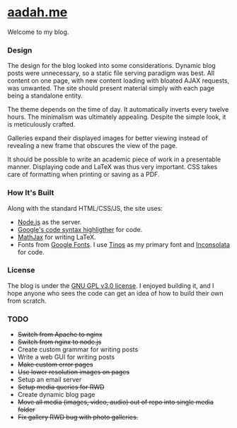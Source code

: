 # [aadah.me](http://aadah.me/)

Welcome to my blog.

### Design

The design for the blog looked into some considerations.
Dynamic blog posts were unnecessary, so a static file serving
paradigm was best. All content on one page, with new
content loading with bloated AJAX requests, was unwanted.
The site should present material simply with each page
being a standalone entity.

The theme depends on the time of day. It automatically inverts every twelve
hours. The minimalism was ultimately appealing. Despite the simple look, it is
meticulously crafted.

Galleries expand their displayed images for better viewing
instead of revealing a new frame that obscures the view of
the page.

It should be possible to write an academic piece of work
in a presentable manner. Displaying code and LaTeX was
thus very important. CSS takes care of formatting when
printing or saving as a PDF.

### How It's Built

Along with the standard HTML/CSS/JS, the site uses:

- [Node.js](http://nodejs.org/) as the server.
- [Google's code syntax highligther](https://code.google.com/p/google-code-prettify/)
	for code.
- [MathJax](http://www.mathjax.org/) for writing LaTeX.
- Fonts from [Google Fonts](https://www.google.com/fonts). I use
	[Tinos](https://www.google.com/fonts/specimen/Tinos) as my primary font and
	[Inconsolata](http://levien.com/type/myfonts/inconsolata.html) for code.

### License

The blog is under the [GNU GPL v3.0 license](https://www.gnu.org/copyleft/gpl.html).
I enjoyed building it, and I hope anyone who sees the code can get an idea of how to
build their own from scratch.

### TODO

- <s>Switch from Apache to nginx</s>
- <s>Switch from nginx to node.js</s>
- Create custom grammar for writing posts
- Write a web GUI for writing posts
- <s>Make custom error pages</s>
- <s>Use lower resolution images on pages</s>
- Setup an email server
- <s>Setup media queries for RWD</s>
- Create dynamic blog page
- <s>Move all media (images, video, audio) out of repo into single media folder</s>
- <s>Fix gallery RWD bug with photo galleries.</s>
